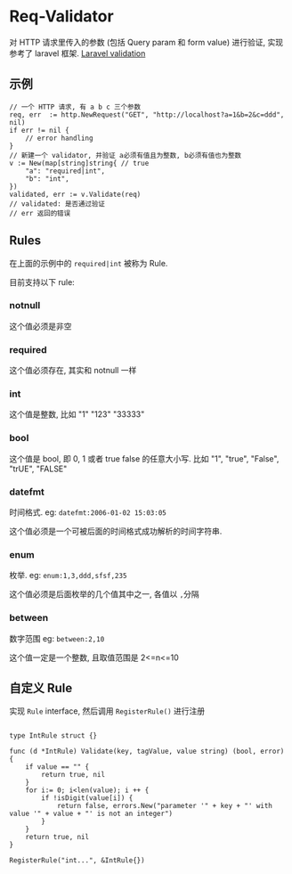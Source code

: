 # Req-Validator

对 HTTP 请求里传入的参数 (包括 Query param 和 form value) 进行验证, 实现参考了 laravel 框架. [Laravel validation](https://laravel.com/docs/5.5/validation)



## 示例
```golang
// 一个 HTTP 请求, 有 a b c 三个参数
req, err  := http.NewRequest("GET", "http://localhost?a=1&b=2&c=ddd", nil)
if err != nil {
    // error handling
}
// 新建一个 validator, 并验证 a必须有值且为整数, b必须有值也为整数
v := New(map[string]string{ // true
    "a": "required|int",
    "b": "int",
})
validated, err := v.Validate(req)
// validated: 是否通过验证
// err 返回的错误
```


## Rules

在上面的示例中的 `required|int` 被称为 Rule.

目前支持以下 rule:

### notnull
这个值必须是非空

### required
这个值必须存在, 其实和 notnull 一样

### int
这个值是整数, 比如 "1" "123" "33333"

### bool
这个值是 bool, 即 0, 1 或者 true false 的任意大小写. 比如 "1", "true", "False", "trUE", "FALSE"

### datefmt
时间格式. eg: `datefmt:2006-01-02 15:03:05`

这个值必须是一个可被后面的时间格式成功解析的时间字符串.

### enum

枚举. eg: `enum:1,3,ddd,sfsf,235`

这个值必须是后面枚举的几个值其中之一, 各值以 `,`分隔

### between

数字范围 eg: `between:2,10`

这个值一定是一个整数, 且取值范围是 2<=n<=10

## 自定义 Rule

实现 `Rule` interface, 然后调用 `RegisterRule()` 进行注册
```golang

type IntRule struct {}

func (d *IntRule) Validate(key, tagValue, value string) (bool, error) {
	if value == "" {
		return true, nil
	}
	for i:= 0; i<len(value); i ++ {
		if !isDigit(value[i]) {
			return false, errors.New("parameter '" + key + "' with value '" + value + "' is not an integer")
		}
	}
	return true, nil
}

RegisterRule("int...", &IntRule{})
```
